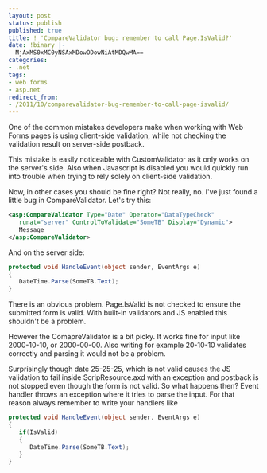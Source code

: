 ```yaml
---
layout: post
status: publish
published: true
title: ! 'CompareValidator bug: remember to call Page.IsValid?'
date: !binary |-
  MjAxMS0xMC0yNSAxMDowODowNiAtMDQwMA==
categories:
- .net
tags:
- web forms
- asp.net
redirect_from:
- /2011/10/comparevalidator-bug-remember-to-call-page-isvalid/
---
```


One of the common mistakes developers make when working with Web Forms pages is using client-side validation, while not 
checking the validation result on server-side postback.

This mistake is easily noticeable with CustomValidator as it only works on the server's side. Also when Javascript is 
disabled you would quickly run into trouble when trying to rely solely on client-side validation.

<!--more-->

Now, in other cases you should be fine right? Not really, no. I've just found a little bug in CompareValidator. Let's 
try this:

``` xml
<asp:CompareValidator Type="Date" Operator="DataTypeCheck"
   runat="server" ControlToValidate="SomeTB" Display="Dynamic">
   Message
</asp:CompareValidator>
```

And on the server side:

``` c#
protected void HandleEvent(object sender, EventArgs e)
{
   DateTime.Parse(SomeTB.Text);
}
```

There is an obvious problem. Page.IsValid is not checked to ensure the submitted form is valid. With built-in validators
and JS enabled this shouldn't be a problem.

However the ComapreValidator is a bit picky. It works fine for input like 2000-10-10, or 2000-00-00. Also writing for
example 20-10-10 validates correctly and parsing it would not be a problem.

Surprisingly though date 25-25-25, which is not valid causes the JS validation to fail inside ScripResource.axd with an
exception and postback is not stopped even though the form is not valid. So what happens then? Event handler throws an
exception where it tries to parse the input. For that reason always remember to write your handlers like

``` c#
protected void HandleEvent(object sender, EventArgs e)
{
   if(IsValid)
   {
      DateTime.Parse(SomeTB.Text);
   }
}
```
